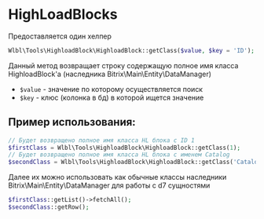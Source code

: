 # HighLoadBlocks

Предоставляется один хелпер
```php
Wlbl\Tools\HighloadBlock\HighloadBlock::getClass($value, $key = 'ID');
```
Данный метод возвращает строку содержащую полное имя класса HighloadBlock'а (наследника Bitrix\Main\Entity\DataManager)
* `$value` - значение по которому осуществляется поиск
* `$key` - клюс (колонка в бд) в которой ищется значение

## Пример использования:

```php
// Будет возвращено полное имя класса HL блока с ID 1
$firstClass = Wlbl\Tools\HighloadBlock\HighloadBlock::getClass(1);
// Будет возвращено полное имя класса HL блока с именем Catalog
$secondClass = Wlbl\Tools\HighloadBlock\HighloadBlock::getClass('Catalog', 'NAME');
```
Далее их можно использовать как обычные классы наследники Bitrix\Main\Entity\DataManager для работы с d7 сущностями
```php
$firstClass::getList()->fetchAll();
$secondClass::getRow();
```